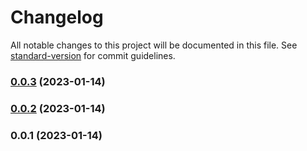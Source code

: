 # Changelog

All notable changes to this project will be documented in this file. See [standard-version](https://github.com/conventional-changelog/standard-version) for commit guidelines.

### [0.0.3](https://github.com/AlejandroHerr/docker-mdns-anouncer/compare/v0.0.2...v0.0.3) (2023-01-14)

### [0.0.2](https://github.com/AlejandroHerr/docker-mdns-anouncer/compare/v0.0.1...v0.0.2) (2023-01-14)

### 0.0.1 (2023-01-14)
